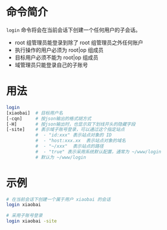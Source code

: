 # 命令简介 

`login` 命令将会在当前会话下创建一个任何用户的子会话。

- root 组管理员能登录到除了 root 组管理员之外任何账户
- 执行操作的用户必须为 root|op 组成员
- 目标用户必须不能为 root|op 组成员
- 域管理员只能登录自己的子账号
     
# 用法

```bash
login 
[xiaobai]  # 目标用户名
[-cqn]     # 按json输出的格式胡方式
[-H]       # 按json输出时，也显示双下划线开头的隐藏字段
[-site]    # 表示域子账号登录，可以通过这个指定站点
           #  - "id:xxx" 表示站点对象的 ID
           #  - "host:xxx.xx  表示站点对象的域名
           #  - "~/xxx"  表示站点的路径
           #  - "true" 表示采用系统默认配置，通常为 ~/www/login
           # 默认为 ~/www/login
```
    
# 示例

```bash
# 在当前会话下创建一个属于用户 xiaobai 的会话
login xiaobai

# 采用子账号登录
login xiaobai -site 

```
     
    
